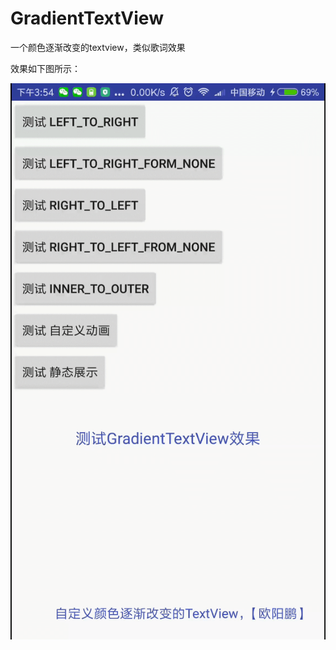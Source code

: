 # GradientTextView
一个颜色逐渐改变的textview，类似歌词效果 

效果如下图所示：

![GradientTextView](https://github.com/ouyangpeng/GradientTextView/blob/master/ScreenCapture/device-2017-06-24-155429.gif)
